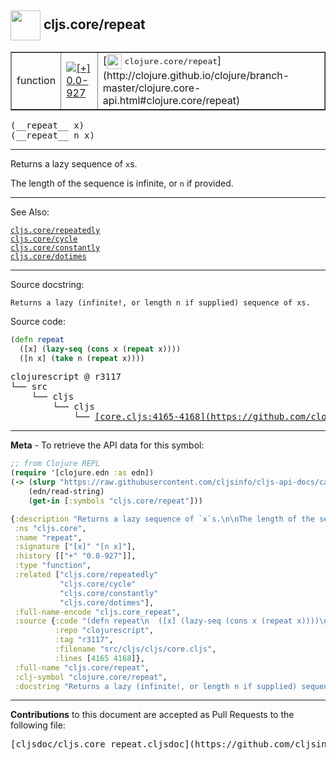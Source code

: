 ## <img width="48px" valign="middle" src="http://i.imgur.com/Hi20huC.png"> cljs.core/repeat

 <table border="1">
<tr>

<td>function</td>
<td><a href="https://github.com/cljsinfo/cljs-api-docs/tree/0.0-927"><img valign="middle" alt="[+] 0.0-927" src="https://img.shields.io/badge/+-0.0--927-lightgrey.svg"></a> </td>
<td>
[<img height="24px" valign="middle" src="http://i.imgur.com/1GjPKvB.png"> <samp>clojure.core/repeat</samp>](http://clojure.github.io/clojure/branch-master/clojure.core-api.html#clojure.core/repeat)
</td>
</tr>
</table>

 <samp>
(__repeat__ x)<br>
</samp>
 <samp>
(__repeat__ n x)<br>
</samp>

---

Returns a lazy sequence of `x`s.

The length of the sequence is infinite, or `n` if provided.

---


See Also:

[`cljs.core/repeatedly`](cljs.core_repeatedly.md)<br>
[`cljs.core/cycle`](cljs.core_cycle.md)<br>
[`cljs.core/constantly`](cljs.core_constantly.md)<br>
[`cljs.core/dotimes`](cljs.core_dotimes.md)<br>

---

Source docstring:

```
Returns a lazy (infinite!, or length n if supplied) sequence of xs.
```

Source code:

```clj
(defn repeat
  ([x] (lazy-seq (cons x (repeat x))))
  ([n x] (take n (repeat x))))
```

 <pre>
clojurescript @ r3117
└── src
    └── cljs
        └── cljs
            └── <ins>[core.cljs:4165-4168](https://github.com/clojure/clojurescript/blob/r3117/src/cljs/cljs/core.cljs#L4165-L4168)</ins>
</pre>


---

__Meta__ - To retrieve the API data for this symbol:

```clj
;; from Clojure REPL
(require '[clojure.edn :as edn])
(-> (slurp "https://raw.githubusercontent.com/cljsinfo/cljs-api-docs/catalog/cljs-api.edn")
    (edn/read-string)
    (get-in [:symbols "cljs.core/repeat"]))
```

```clj
{:description "Returns a lazy sequence of `x`s.\n\nThe length of the sequence is infinite, or `n` if provided.",
 :ns "cljs.core",
 :name "repeat",
 :signature ["[x]" "[n x]"],
 :history [["+" "0.0-927"]],
 :type "function",
 :related ["cljs.core/repeatedly"
           "cljs.core/cycle"
           "cljs.core/constantly"
           "cljs.core/dotimes"],
 :full-name-encode "cljs.core_repeat",
 :source {:code "(defn repeat\n  ([x] (lazy-seq (cons x (repeat x))))\n  ([n x] (take n (repeat x))))",
          :repo "clojurescript",
          :tag "r3117",
          :filename "src/cljs/cljs/core.cljs",
          :lines [4165 4168]},
 :full-name "cljs.core/repeat",
 :clj-symbol "clojure.core/repeat",
 :docstring "Returns a lazy (infinite!, or length n if supplied) sequence of xs."}

```

---

__Contributions__ to this document are accepted as Pull Requests to the following file:

 <pre>
[cljsdoc/cljs.core_repeat.cljsdoc](https://github.com/cljsinfo/cljs-api-docs/blob/master/cljsdoc/cljs.core_repeat.cljsdoc)
</pre>

